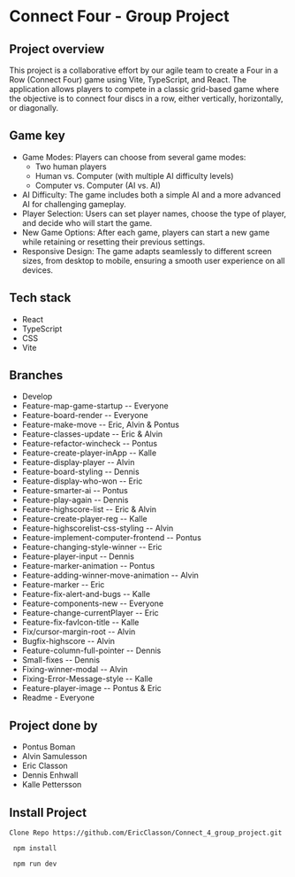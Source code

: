 # Connect Four - Group Project

## Project overview

This project is a collaborative effort by our agile team to create a Four in a Row (Connect Four) game using Vite, TypeScript, and React. The application allows players to compete in a classic grid-based game where the objective is to connect four discs in a row, either vertically, horizontally, or diagonally.

## Game key

- Game Modes: Players can choose from several game modes:
  - Two human players
  - Human vs. Computer (with multiple AI difficulty levels)
  - Computer vs. Computer (AI vs. AI)
- AI Difficulty: The game includes both a simple AI and a more advanced AI for challenging gameplay.
- Player Selection: Users can set player names, choose the type of player, and decide who will start the game.
- New Game Options: After each game, players can start a new game while retaining or resetting their previous settings.
- Responsive Design: The game adapts seamlessly to different screen sizes, from desktop to mobile, ensuring a smooth user experience on all devices.

## Tech stack

- React
- TypeScript
- CSS
- Vite

## Branches

- Develop
- Feature-map-game-startup -- Everyone
- Feature-board-render -- Everyone
- Feature-make-move -- Eric, Alvin & Pontus
- Feature-classes-update -- Eric & Alvin
- Feature-refactor-wincheck -- Pontus
- Feature-create-player-inApp -- Kalle
- Feature-display-player -- Alvin
- Feature-board-styling -- Dennis
- Feature-display-who-won -- Eric
- Feature-smarter-ai -- Pontus
- Feature-play-again -- Dennis
- Feature-highscore-list -- Eric & Alvin
- Feature-create-player-reg -- Kalle
- Feature-highscorelist-css-styling -- Alvin
- Feature-implement-computer-frontend -- Pontus
- Feature-changing-style-winner -- Eric
- Feature-player-input -- Dennis
- Feature-marker-animation -- Pontus
- Feature-adding-winner-move-animation -- Alvin
- Feature-marker -- Eric
- Feature-fix-alert-and-bugs -- Kalle
- Feature-components-new -- Everyone
- Feature-change-currentPlayer -- Eric
- Feature-fix-favIcon-title -- Kalle
- Fix/cursor-margin-root -- Alvin
- Bugfix-highscore -- Alvin
- Feature-column-full-pointer -- Dennis
- Small-fixes -- Dennis
- Fixing-winner-modal -- Alvin
- Fixing-Error-Message-style -- Kalle
- Feature-player-image -- Pontus & Eric
- Readme - Everyone

## Project done by

- Pontus Boman
- Alvin Samulesson
- Eric Classon
- Dennis Enhwall
- Kalle Pettersson

## Install Project

```
Clone Repo https://github.com/EricClasson/Connect_4_group_project.git
```

```
 npm install
```

```
 npm run dev
```

